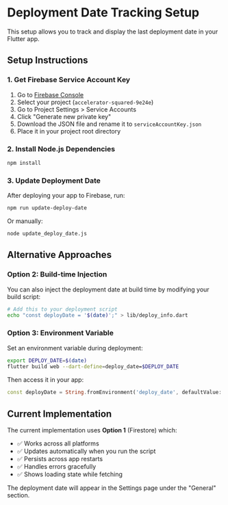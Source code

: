 # Deployment Date Tracking Setup

This setup allows you to track and display the last deployment date in your Flutter app.

## Setup Instructions

### 1. Get Firebase Service Account Key

1. Go to [Firebase Console](https://console.firebase.google.com/)
2. Select your project (`accelerator-squared-9e24e`)
3. Go to Project Settings > Service Accounts
4. Click "Generate new private key"
5. Download the JSON file and rename it to `serviceAccountKey.json`
6. Place it in your project root directory

### 2. Install Node.js Dependencies

```bash
npm install
```

### 3. Update Deployment Date

After deploying your app to Firebase, run:

```bash
npm run update-deploy-date
```

Or manually:

```bash
node update_deploy_date.js
```

## Alternative Approaches

### Option 2: Build-time Injection

You can also inject the deployment date at build time by modifying your build script:

```bash
# Add this to your deployment script
echo "const deployDate = '$(date)';" > lib/deploy_info.dart
```

### Option 3: Environment Variable

Set an environment variable during deployment:

```bash
export DEPLOY_DATE=$(date)
flutter build web --dart-define=deploy_date=$DEPLOY_DATE
```

Then access it in your app:

```dart
const deployDate = String.fromEnvironment('deploy_date', defaultValue: 'Unknown');
```

## Current Implementation

The current implementation uses **Option 1** (Firestore) which:

- ✅ Works across all platforms
- ✅ Updates automatically when you run the script
- ✅ Persists across app restarts
- ✅ Handles errors gracefully
- ✅ Shows loading state while fetching

The deployment date will appear in the Settings page under the "General" section.
